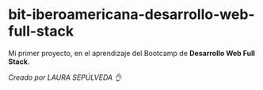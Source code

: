 # bit-iberoamericana-desarrollo-web-full-stack

Mi primer proyecto, en el aprendizaje del Bootcamp de **Desarrollo Web Full Stack**. 

_Creado por LAURA SEPÚLVEDA 👌_